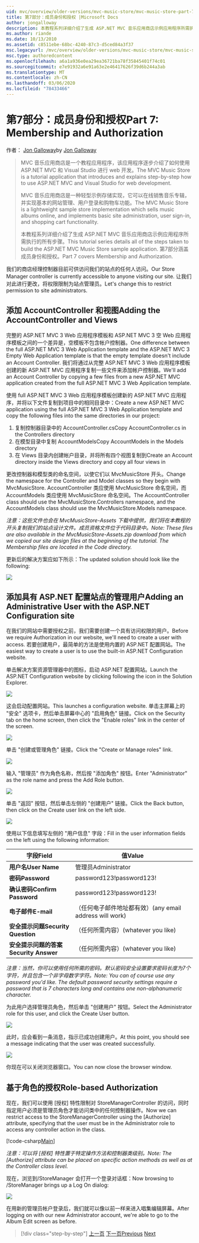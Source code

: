```yaml
---
uid: mvc/overview/older-versions/mvc-music-store/mvc-music-store-part-7
title: 第7部分：成员身份和授权 |Microsoft Docs
author: jongalloway
description: 本教程系列详细介绍了生成 ASP.NET MVC 音乐应用商店示例应用程序所需执行的所有步骤。 第7部分涵盖成员身份和授权。
ms.author: riande
ms.date: 10/13/2010
ms.assetid: c8511ebe-68bc-4240-87c3-d5ced84a3f37
msc.legacyurl: /mvc/overview/older-versions/mvc-music-store/mvc-music-store-part-7
msc.type: authoredcontent
ms.openlocfilehash: a6a1a936e0ea29ea36721ba78f35845401f74c01
ms.sourcegitcommit: e7e91932a6e91a63e2e46417626f39d6b244a3ab
ms.translationtype: MT
ms.contentlocale: zh-CN
ms.lasthandoff: 03/06/2020
ms.locfileid: "78433466"
---
```

# <a name="part-7-membership-and-authorization"></a><span data-ttu-id="fa829-104">第7部分：成员身份和授权</span><span class="sxs-lookup"><span data-stu-id="fa829-104">Part 7: Membership and Authorization</span></span>

<span data-ttu-id="fa829-105">作者： [Jon Galloway](https://github.com/jongalloway)</span><span class="sxs-lookup"><span data-stu-id="fa829-105">by [Jon Galloway](https://github.com/jongalloway)</span></span>

> <span data-ttu-id="fa829-106">MVC 音乐应用商店是一个教程应用程序，该应用程序逐步介绍了如何使用 ASP.NET MVC 和 Visual Studio 进行 web 开发。</span><span class="sxs-lookup"><span data-stu-id="fa829-106">The MVC Music Store is a tutorial application that introduces and explains step-by-step how to use ASP.NET MVC and Visual Studio for web development.</span></span>  
>   
> <span data-ttu-id="fa829-107">MVC 音乐应用商店是一种轻型示例存储实现，它可以在线销售音乐专辑，并实现基本的网站管理、用户登录和购物车功能。</span><span class="sxs-lookup"><span data-stu-id="fa829-107">The MVC Music Store is a lightweight sample store implementation which sells music albums online, and implements basic site administration, user sign-in, and shopping cart functionality.</span></span>  
>   
> <span data-ttu-id="fa829-108">本教程系列详细介绍了生成 ASP.NET MVC 音乐应用商店示例应用程序所需执行的所有步骤。</span><span class="sxs-lookup"><span data-stu-id="fa829-108">This tutorial series details all of the steps taken to build the ASP.NET MVC Music Store sample application.</span></span> <span data-ttu-id="fa829-109">第7部分涵盖成员身份和授权。</span><span class="sxs-lookup"><span data-stu-id="fa829-109">Part 7 covers Membership and Authorization.</span></span>

<span data-ttu-id="fa829-110">我们的商店经理控制器目前可供访问我们的站点的任何人访问。</span><span class="sxs-lookup"><span data-stu-id="fa829-110">Our Store Manager controller is currently accessible to anyone visiting our site.</span></span> <span data-ttu-id="fa829-111">让我们对此进行更改，将权限限制为站点管理员。</span><span class="sxs-lookup"><span data-stu-id="fa829-111">Let's change this to restrict permission to site administrators.</span></span>

## <a name="adding-the-accountcontroller-and-views"></a><span data-ttu-id="fa829-112">添加 AccountController 和视图</span><span class="sxs-lookup"><span data-stu-id="fa829-112">Adding the AccountController and Views</span></span>

<span data-ttu-id="fa829-113">完整的 ASP.NET MVC 3 Web 应用程序模板和 ASP.NET MVC 3 空 Web 应用程序模板之间的一个差异是，空模板不包含帐户控制器。</span><span class="sxs-lookup"><span data-stu-id="fa829-113">One difference between the full ASP.NET MVC 3 Web Application template and the ASP.NET MVC 3 Empty Web Application template is that the empty template doesn't include an Account Controller.</span></span> <span data-ttu-id="fa829-114">我们将通过从完整 ASP.NET MVC 3 Web 应用程序模板创建的新 ASP.NET MVC 应用程序复制一些文件来添加帐户控制器。</span><span class="sxs-lookup"><span data-stu-id="fa829-114">We'll add an Account Controller by copying a few files from a new ASP.NET MVC application created from the full ASP.NET MVC 3 Web Application template.</span></span>

<span data-ttu-id="fa829-115">使用 full ASP.NET MVC 3 Web 应用程序模板创建新的 ASP.NET MVC 应用程序，并将以下文件复制到项目中的相同目录中：</span><span class="sxs-lookup"><span data-stu-id="fa829-115">Create a new ASP.NET MVC application using the full ASP.NET MVC 3 Web Application template and copy the following files into the same directories in our project:</span></span>

1. <span data-ttu-id="fa829-116">复制控制器目录中的 AccountController.cs</span><span class="sxs-lookup"><span data-stu-id="fa829-116">Copy AccountController.cs in the Controllers directory</span></span>
2. <span data-ttu-id="fa829-117">在模型目录中复制 AccountModels</span><span class="sxs-lookup"><span data-stu-id="fa829-117">Copy AccountModels in the Models directory</span></span>
3. <span data-ttu-id="fa829-118">在 Views 目录内创建帐户目录，并将所有四个视图复制到</span><span class="sxs-lookup"><span data-stu-id="fa829-118">Create an Account directory inside the Views directory and copy all four views in</span></span>

<span data-ttu-id="fa829-119">更改控制器和模型类的命名空间，以使它们以 MvcMusicStore 开头。</span><span class="sxs-lookup"><span data-stu-id="fa829-119">Change the namespace for the Controller and Model classes so they begin with MvcMusicStore.</span></span> <span data-ttu-id="fa829-120">AccountController 类应使用 MvcMusicStore 命名空间，而 AccountModels 类应使用 MvcMusicStore 命名空间。</span><span class="sxs-lookup"><span data-stu-id="fa829-120">The AccountController class should use the MvcMusicStore.Controllers namespace, and the AccountModels class should use the MvcMusicStore.Models namespace.</span></span>

<span data-ttu-id="fa829-121">*注意：这些文件也会在 MvcMusicStore-Assets 下载中提供，我们将在本教程的开头复制我们的站点设计文件。成员资格文件位于代码目录中。*</span><span class="sxs-lookup"><span data-stu-id="fa829-121">*Note: These files are also available in the MvcMusicStore-Assets.zip download from which we copied our site design files at the beginning of the tutorial. The Membership files are located in the Code directory.*</span></span>

<span data-ttu-id="fa829-122">更新后的解决方案应如下所示：</span><span class="sxs-lookup"><span data-stu-id="fa829-122">The updated solution should look like the following:</span></span>

![](mvc-music-store-part-7/_static/image1.png)

## <a name="adding-an-administrative-user-with-the-aspnet-configuration-site"></a><span data-ttu-id="fa829-123">添加具有 ASP.NET 配置站点的管理用户</span><span class="sxs-lookup"><span data-stu-id="fa829-123">Adding an Administrative User with the ASP.NET Configuration site</span></span>

<span data-ttu-id="fa829-124">在我们的网站中需要授权之前，我们需要创建一个具有访问权限的用户。</span><span class="sxs-lookup"><span data-stu-id="fa829-124">Before we require Authorization in our website, we'll need to create a user with access.</span></span> <span data-ttu-id="fa829-125">若要创建用户，最简单的方法是使用内置的 ASP.NET 配置网站。</span><span class="sxs-lookup"><span data-stu-id="fa829-125">The easiest way to create a user is to use the built-in ASP.NET Configuration website.</span></span>

<span data-ttu-id="fa829-126">单击解决方案资源管理器中的图标，启动 ASP.NET 配置网站。</span><span class="sxs-lookup"><span data-stu-id="fa829-126">Launch the ASP.NET Configuration website by clicking following the icon in the Solution Explorer.</span></span>

![](mvc-music-store-part-7/_static/image2.png)

<span data-ttu-id="fa829-127">这会启动配置网站。</span><span class="sxs-lookup"><span data-stu-id="fa829-127">This launches a configuration website.</span></span> <span data-ttu-id="fa829-128">单击主屏幕上的 "安全" 选项卡，然后单击屏幕中心的 "启用角色" 链接。</span><span class="sxs-lookup"><span data-stu-id="fa829-128">Click on the Security tab on the home screen, then click the "Enable roles" link in the center of the screen.</span></span>

![](mvc-music-store-part-7/_static/image3.png)

<span data-ttu-id="fa829-129">单击 "创建或管理角色" 链接。</span><span class="sxs-lookup"><span data-stu-id="fa829-129">Click the "Create or Manage roles" link.</span></span>

![](mvc-music-store-part-7/_static/image4.png)

<span data-ttu-id="fa829-130">输入 "管理员" 作为角色名称，然后按 "添加角色" 按钮。</span><span class="sxs-lookup"><span data-stu-id="fa829-130">Enter "Administrator" as the role name and press the Add Role button.</span></span>

![](mvc-music-store-part-7/_static/image5.png)

<span data-ttu-id="fa829-131">单击 "返回" 按钮，然后单击左侧的 "创建用户" 链接。</span><span class="sxs-lookup"><span data-stu-id="fa829-131">Click the Back button, then click on the Create user link on the left side.</span></span>

![](mvc-music-store-part-7/_static/image6.png)

<span data-ttu-id="fa829-132">使用以下信息填写左侧的 "用户信息" 字段：</span><span class="sxs-lookup"><span data-stu-id="fa829-132">Fill in the user information fields on the left using the following information:</span></span>

| <span data-ttu-id="fa829-133">**字段**</span><span class="sxs-lookup"><span data-stu-id="fa829-133">**Field**</span></span> | <span data-ttu-id="fa829-134">**值**</span><span class="sxs-lookup"><span data-stu-id="fa829-134">**Value**</span></span> |
| --- | --- |
| <span data-ttu-id="fa829-135">**用户名**</span><span class="sxs-lookup"><span data-stu-id="fa829-135">**User Name**</span></span> | <span data-ttu-id="fa829-136">管理员</span><span class="sxs-lookup"><span data-stu-id="fa829-136">Administrator</span></span> |
| <span data-ttu-id="fa829-137">**密码**</span><span class="sxs-lookup"><span data-stu-id="fa829-137">**Password**</span></span> | <span data-ttu-id="fa829-138">password123!</span><span class="sxs-lookup"><span data-stu-id="fa829-138">password123!</span></span> |
| <span data-ttu-id="fa829-139">**确认密码**</span><span class="sxs-lookup"><span data-stu-id="fa829-139">**Confirm Password**</span></span> | <span data-ttu-id="fa829-140">password123!</span><span class="sxs-lookup"><span data-stu-id="fa829-140">password123!</span></span> |
| <span data-ttu-id="fa829-141">**电子邮件**</span><span class="sxs-lookup"><span data-stu-id="fa829-141">**E-mail**</span></span> | <span data-ttu-id="fa829-142">（任何电子邮件地址都有效）</span><span class="sxs-lookup"><span data-stu-id="fa829-142">(any email address will work)</span></span> |
| <span data-ttu-id="fa829-143">**安全提示问题**</span><span class="sxs-lookup"><span data-stu-id="fa829-143">**Security Question**</span></span> | <span data-ttu-id="fa829-144">（任何所需内容）</span><span class="sxs-lookup"><span data-stu-id="fa829-144">(whatever you like)</span></span> |
| <span data-ttu-id="fa829-145">**安全提示问题的答案**</span><span class="sxs-lookup"><span data-stu-id="fa829-145">**Security Answer**</span></span> | <span data-ttu-id="fa829-146">（任何所需内容）</span><span class="sxs-lookup"><span data-stu-id="fa829-146">(whatever you like)</span></span> |

<span data-ttu-id="fa829-147">*注意：当然，你可以使用任何所需的密码。默认密码安全设置要求密码长度为7个字符，并且包含一个非字母数字字符。*</span><span class="sxs-lookup"><span data-stu-id="fa829-147">*Note: You can of course use any password you'd like. The default password security settings require a password that is 7 characters long and contains one non-alphanumeric character.*</span></span>

<span data-ttu-id="fa829-148">为此用户选择管理员角色，然后单击 "创建用户" 按钮。</span><span class="sxs-lookup"><span data-stu-id="fa829-148">Select the Administrator role for this user, and click the Create User button.</span></span>

![](mvc-music-store-part-7/_static/image7.png)

<span data-ttu-id="fa829-149">此时，应会看到一条消息，指示已成功创建用户。</span><span class="sxs-lookup"><span data-stu-id="fa829-149">At this point, you should see a message indicating that the user was created successfully.</span></span>

![](mvc-music-store-part-7/_static/image8.png)

<span data-ttu-id="fa829-150">你现在可以关闭浏览器窗口。</span><span class="sxs-lookup"><span data-stu-id="fa829-150">You can now close the browser window.</span></span>

## <a name="role-based-authorization"></a><span data-ttu-id="fa829-151">基于角色的授权</span><span class="sxs-lookup"><span data-stu-id="fa829-151">Role-based Authorization</span></span>

<span data-ttu-id="fa829-152">现在，我们可以使用 [授权] 特性限制对 StoreManagerController 的访问，同时指定用户必须是管理员角色才能访问类中的任何控制器操作。</span><span class="sxs-lookup"><span data-stu-id="fa829-152">Now we can restrict access to the StoreManagerController using the [Authorize] attribute, specifying that the user must be in the Administrator role to access any controller action in the class.</span></span>

[!code-csharp[Main](mvc-music-store-part-7/samples/sample1.cs)]

<span data-ttu-id="fa829-153">*注意：可以将 [授权] 特性置于特定操作方法和控制器类级别。*</span><span class="sxs-lookup"><span data-stu-id="fa829-153">*Note: The [Authorize] attribute can be placed on specific action methods as well as at the Controller class level.*</span></span>

<span data-ttu-id="fa829-154">现在，浏览到/StoreManager 会打开一个登录对话框：</span><span class="sxs-lookup"><span data-stu-id="fa829-154">Now browsing to /StoreManager brings up a Log On dialog:</span></span>

![](mvc-music-store-part-7/_static/image9.png)

<span data-ttu-id="fa829-155">在用新的管理员帐户登录后，我们就可以像以前一样来进入唱集编辑屏幕。</span><span class="sxs-lookup"><span data-stu-id="fa829-155">After logging on with our new Administrator account, we're able to go to the Album Edit screen as before.</span></span>

> [!div class="step-by-step"]
> <span data-ttu-id="fa829-156">[上一页](mvc-music-store-part-6.md)
> [下一页](mvc-music-store-part-8.md)</span><span class="sxs-lookup"><span data-stu-id="fa829-156">[Previous](mvc-music-store-part-6.md)
[Next](mvc-music-store-part-8.md)</span></span>

